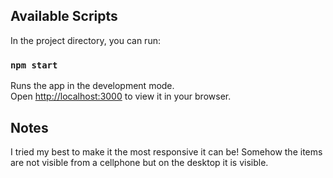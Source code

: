 

## Available Scripts

In the project directory, you can run:

### `npm start`

Runs the app in the development mode.\
Open [http://localhost:3000](http://localhost:3000) to view it in your browser.

## Notes

I tried my best to make it the most responsive it can be! Somehow the items are not visible from a cellphone but on the desktop it is visible.

